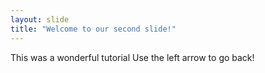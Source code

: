 ```yaml
---
layout: slide
title: "Welcome to our second slide!"
---
```

This was a wonderful tutorial
Use the left arrow to go back!
